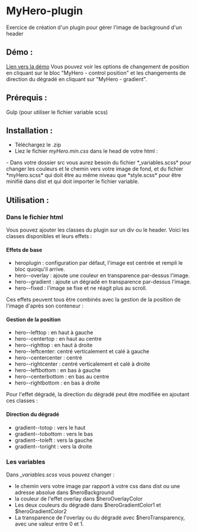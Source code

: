 # MyHero-plugin
Exercice de création d'un plugin pour gérer l'image de background d'un header

## Démo :
[Lien vers la démo](https://htmlpreview.github.io/?https://github.com/FlorenceBolsee/MyHero-plugin/blob/master/dist/index.html)
Vous pouvez voir les options de changement de position en cliquant sur le bloc "MyHero - control position" et les changements de direction du dégradé en cliquant sur "MyHero - gradient".

## Prérequis :
Gulp (pour utiliser le fichier variable scss)

## Installation :
- Téléchargez le .zip
- Liez le fichier *myHero.min.css* dans le head de votre html :
<link rel="stylesheet" href="css/myHero.min.css">
- Dans votre dossier src vous aurez besoin du fichier *_variables.scss* pour changer les couleurs et le chemin vers votre image de fond, et du fichier *myHero.scss* qui doit être au même niveau que *style.scss* pour être minifié dans dist et qui doit importer le fichier variable.

## Utilisation :

### Dans le fichier html
Vous pouvez ajouter les classes du plugin sur un div ou le header.  Voici les classes disponibles et leurs effets :

#### Effets de base
- heroplugin : configuration par défaut, l'image est centrée et rempli le bloc quoiqu'il arrive.
- hero--overlay : ajoute une couleur en transparence par-dessus l'image.
- hero--gradient : ajoute un dégradé en transparence par-dessus l'image.
- hero--fixed : l'image se fixe et ne réagit plus au scroll.

Ces effets peuvent tous être combinés avec la gestion de la position de l'image d'après son conteneur :

#### Gestion de la position

- hero--lefttop : en haut à gauche
- hero--centertop : en haut au centre
- hero--righttop : en haut à droite
- hero--leftcenter: centré verticalement et calé à gauche
- hero--centercenter : centré
- hero--rightcenter : centré verticalement et calé à droite
- hero--leftbottom : en bas à gauche
- hero--centerbottom : en bas au centre
- hero--rightbottom : en bas à droite

Pour l'effet dégradé, la direction du dégradé peut être modifiée en ajoutant ces classes :

#### Direction du dégradé

- gradient--totop : vers le haut 
- gradient--tobottom : vers le bas 
- gradient--toleft : vers la gauche 
- gradient--toright : vers la droite 

### Les variables

Dans *_variables.scss* vous pouvez changer :

- le chemin vers votre image par rapport à votre css dans dist ou une adresse absolue dans $heroBackground
- la couleur de l'effet overlay dans $heroOverlayColor
- Les deux couleurs du dégradé dans $heroGradientColor1 et $heroGradientColor2
- La transparence de l'overlay ou du dégradé avec $heroTransparency, avec une valeur entre 0 et 1.
